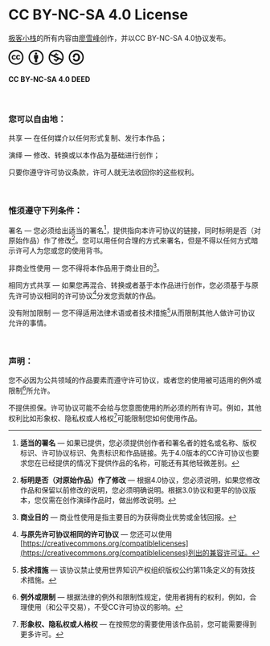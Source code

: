 # CC BY-NC-SA 4.0 License

[极客小栈](https://geeksite.net)的所有内容由[廖雪峰](https://liaoxuefeng.com)创作，并以CC BY-NC-SA 4.0协议发布。

<svg width="150px" height="30px" viewBox="0 0 150 30" xmlns="http://www.w3.org/2000/svg">
    <path xmlns="http://www.w3.org/2000/svg"
        d="M 14.972 0 C 19.168 0 22.741 1.465 25.687 4.393 C 27.075 5.771 28.168 7.416 28.9 9.228 C 29.633 11.04 30 12.964 30 15 C 30 17.054 29.637 18.978 28.915 20.772 C 28.194 22.564 27.103 24.184 25.715 25.526 C 24.287 26.949 22.594 28.077 20.732 28.848 C 18.908 29.61 16.95 30.001 14.973 30 C 12.991 30 11.093 29.62 9.281 28.86 C 7.456 28.093 5.799 26.974 4.406 25.567 C 2.969 24.13 1.875 22.509 1.125 20.705 C 0.374 18.897 -0.008 16.958 0 15 C 0 13.018 0.38 11.112 1.138 9.281 C 1.905 7.44 3.029 5.769 4.446 4.366 C 7.303 1.456 10.812 0 14.972 0 Z M 15.027 2.706 C 11.598 2.706 8.714 3.902 6.375 6.295 C 5.221 7.454 4.298 8.822 3.655 10.326 C 3.024 11.804 2.701 13.395 2.705 15.001 C 2.705 16.608 3.021 18.157 3.655 19.647 C 4.292 21.143 5.216 22.499 6.375 23.639 C 7.517 24.785 8.873 25.695 10.365 26.318 C 11.848 26.934 13.402 27.242 15.027 27.242 C 16.634 27.242 18.191 26.93 19.702 26.305 C 21.223 25.672 22.609 24.753 23.786 23.6 C 26.125 21.314 27.294 18.448 27.294 15 C 27.294 13.34 26.99 11.769 26.384 10.287 C 25.775 8.801 24.873 7.453 23.733 6.322 C 21.321 3.912 18.419 2.706 15.027 2.706 Z M 14.839 12.509 L 12.829 13.554 C 12.614 13.109 12.352 12.796 12.039 12.617 C 11.727 12.439 11.437 12.349 11.169 12.349 C 9.829 12.349 9.159 13.233 9.159 15.001 C 9.159 15.804 9.329 16.447 9.668 16.929 C 10.008 17.411 10.508 17.653 11.168 17.653 C 12.044 17.653 12.66 17.223 13.018 16.367 L 14.865 17.304 C 14.489 18.019 13.924 18.617 13.231 19.032 C 12.535 19.452 11.767 19.662 10.928 19.662 C 9.588 19.662 8.508 19.252 7.686 18.429 C 6.865 17.609 6.454 16.465 6.454 15.001 C 6.454 13.573 6.87 12.439 7.7 11.6 C 8.53 10.76 9.579 10.34 10.847 10.34 C 12.705 10.34 14.035 11.063 14.839 12.51 L 14.839 12.509 Z M 23.491 12.509 L 21.508 13.554 C 21.294 13.109 21.03 12.796 20.718 12.617 C 20.405 12.439 20.105 12.349 19.821 12.349 C 18.481 12.349 17.811 13.233 17.811 15.001 C 17.811 15.804 17.981 16.447 18.321 16.929 C 18.659 17.411 19.159 17.653 19.821 17.653 C 20.695 17.653 21.311 17.223 21.668 16.367 L 23.543 17.304 C 23.152 18.017 22.579 18.613 21.883 19.032 C 21.187 19.452 20.428 19.662 19.606 19.662 C 18.249 19.662 17.165 19.252 16.353 18.429 C 15.539 17.609 15.133 16.465 15.133 15.001 C 15.133 13.573 15.548 12.439 16.379 11.6 C 17.209 10.76 18.258 10.34 19.526 10.34 C 21.383 10.34 22.706 11.063 23.491 12.51 L 23.491 12.509 Z"
        fill="currentColor" transform="matrix(1, 0, 0, 1, 0, -2.842170943040401e-14)" />
    <path xmlns="http://www.w3.org/2000/svg"
        d="M 54.973 0 C 59.186 0 62.741 1.446 65.633 4.34 C 68.544 7.25 70 10.803 70 15 C 70 19.215 68.57 22.723 65.713 25.526 C 62.678 28.51 59.098 30 54.973 30 C 50.919 30 47.402 28.526 44.42 25.58 C 41.474 22.633 40 19.107 40 15 C 40 10.893 41.474 7.34 44.42 4.34 C 47.313 1.446 50.83 0 54.973 0 Z M 55.027 2.706 C 51.617 2.706 48.732 3.902 46.375 6.295 C 43.928 8.795 42.705 11.697 42.705 15.001 C 42.705 18.322 43.919 21.197 46.347 23.625 C 48.776 26.054 51.669 27.267 55.026 27.267 C 58.365 27.267 61.276 26.045 63.758 23.597 C 66.116 21.33 67.294 18.464 67.294 14.999 C 67.294 11.589 66.097 8.688 63.705 6.294 C 61.313 3.902 58.42 2.706 55.027 2.706 Z M 59.045 11.276 L 59.045 17.41 L 57.33 17.41 L 57.33 24.696 L 52.67 24.696 L 52.67 17.41 L 50.956 17.41 L 50.956 11.276 C 50.951 11.019 51.053 10.772 51.236 10.593 C 51.416 10.409 51.663 10.307 51.92 10.312 L 58.081 10.312 C 58.331 10.312 58.555 10.405 58.751 10.592 C 58.942 10.768 59.049 11.016 59.045 11.276 Z M 52.91 7.42 C 52.91 6.01 53.606 5.304 55 5.304 C 56.394 5.304 57.09 6.009 57.09 7.42 C 57.09 8.813 56.393 9.51 55 9.51 C 53.607 9.51 52.91 8.813 52.91 7.42 Z"
        fill="currentColor" transform="matrix(1, 0, 0, 1, 0, -2.842170943040401e-14)" />
    <path xmlns="http://www.w3.org/2000/svg"
        d="M 94.973 0 C 99.187 0 102.741 1.446 105.633 4.339 C 108.544 7.232 110 10.786 110 15 C 110 19.215 108.571 22.723 105.713 25.527 C 102.678 28.51 99.097 30 94.973 30 C 90.901 30 87.383 28.518 84.42 25.554 C 81.474 22.607 80 19.09 80 15 C 80 10.893 81.474 7.34 84.42 4.34 C 87.313 1.446 90.83 0 94.973 0 Z M 83.375 10.956 C 82.929 12.188 82.705 13.536 82.705 15.001 C 82.705 18.322 83.919 21.197 86.347 23.625 C 88.794 26.037 91.687 27.242 95.026 27.242 C 98.401 27.242 101.311 26.019 103.759 23.572 C 104.634 22.733 105.32 21.858 105.82 20.946 L 100.169 18.428 C 99.989 19.348 99.479 20.172 98.736 20.745 C 97.976 21.343 97.079 21.688 96.043 21.776 L 96.043 24.08 L 94.303 24.08 L 94.303 21.776 C 92.642 21.759 91.123 21.161 89.749 19.982 L 91.812 17.893 C 92.793 18.803 93.91 19.259 95.16 19.259 C 95.677 19.259 96.12 19.143 96.486 18.91 C 96.852 18.679 97.036 18.295 97.036 17.759 C 97.036 17.383 96.901 17.079 96.634 16.848 L 95.187 16.231 L 93.42 15.427 L 91.036 14.383 L 83.375 10.956 Z M 95.027 2.678 C 91.617 2.678 88.732 3.884 86.375 6.294 C 85.785 6.884 85.232 7.554 84.715 8.304 L 90.447 10.875 C 90.688 10.1 91.19 9.433 91.867 8.987 C 92.562 8.514 93.375 8.25 94.304 8.197 L 94.304 5.893 L 96.045 5.893 L 96.045 8.197 C 97.421 8.268 98.67 8.732 99.795 9.589 L 97.84 11.6 C 97 11.01 96.143 10.716 95.268 10.716 C 94.804 10.716 94.388 10.806 94.023 10.983 C 93.657 11.162 93.473 11.466 93.473 11.894 C 93.473 12.019 93.518 12.144 93.607 12.269 L 95.509 13.127 L 96.822 13.717 L 99.232 14.787 L 106.919 18.216 C 107.169 17.162 107.294 16.091 107.294 15.002 C 107.294 11.555 106.098 8.653 103.706 6.295 C 101.331 3.885 98.436 2.679 95.026 2.679 L 95.027 2.678 Z"
        fill="currentColor" transform="matrix(1, 0, 0, 1, 0, -2.842170943040401e-14)" />
    <path xmlns="http://www.w3.org/2000/svg"
        d="M 134.973 0 C 139.169 0 142.723 1.455 145.633 4.366 C 148.544 7.26 150 10.804 150 15 C 150 19.197 148.57 22.714 145.713 25.553 C 142.696 28.518 139.115 30 134.973 30 C 130.919 30 127.402 28.527 124.42 25.58 C 121.474 22.634 120 19.108 120 15 C 120 10.912 121.474 7.367 124.42 4.367 C 127.33 1.455 130.848 0 134.973 0 Z M 135.027 2.706 C 131.617 2.706 128.732 3.911 126.375 6.322 C 123.928 8.805 122.705 11.697 122.705 15 C 122.705 18.34 123.919 21.214 126.347 23.625 C 128.776 26.055 131.669 27.268 135.026 27.268 C 138.365 27.268 141.276 26.045 143.758 23.598 C 146.116 21.313 147.294 18.447 147.294 15 C 147.294 11.572 146.097 8.679 143.705 6.322 C 141.33 3.91 138.437 2.706 135.027 2.706 Z M 128.33 12.884 C 128.616 11.044 129.356 9.62 130.553 8.611 C 131.749 7.603 133.204 7.098 134.919 7.098 C 137.275 7.098 139.151 7.858 140.544 9.375 C 141.937 10.892 142.634 12.839 142.634 15.214 C 142.634 17.518 141.91 19.433 140.464 20.959 C 139.017 22.485 137.143 23.249 134.838 23.249 C 133.142 23.249 131.678 22.741 130.446 21.722 C 129.213 20.704 128.473 19.258 128.222 17.383 L 132 17.383 C 132.09 19.205 133.187 20.116 135.295 20.116 C 136.348 20.116 137.197 19.66 137.839 18.75 C 138.483 17.84 138.804 16.624 138.804 15.107 C 138.804 13.517 138.51 12.308 137.921 11.477 C 137.331 10.647 136.484 10.232 135.376 10.232 C 133.375 10.232 132.25 11.116 132.001 12.883 L 133.099 12.883 L 130.126 15.856 L 127.153 12.883 L 128.33 12.883 L 128.33 12.884 Z"
        fill="currentColor" transform="matrix(1, 0, 0, 1, 0, -2.842170943040401e-14)" />
</svg>

#### CC BY-NC-SA 4.0 DEED

&nbsp;

### 您可以自由地：

共享 — 在任何媒介以任何形式复制、发行本作品；

演绎 — 修改、转换或以本作品为基础进行创作；

只要你遵守许可协议条款，许可人就无法收回你的这些权利。

&nbsp;

### 惟须遵守下列条件：

署名 — 您必须给出适当的署名[^appropriate_credit]，提供指向本许可协议的链接，同时标明是否（对原始作品）作了修改[^indicate_changes]。您可以用任何合理的方式来署名，但是不得以任何方式暗示许可人为您或您的使用背书。

非商业性使用 — 您不得将本作品用于商业目的[^commercial_purposes]。

相同方式共享 — 如果您再混合、转换或者基于本作品进行创作，您必须基于与原先许可协议相同的许可协议[^same_license]分发您贡献的作品。

没有附加限制 — 您不得适用法律术语或者技术措施[^technological_measures]从而限制其他人做许可协议允许的事情。

&nbsp;

### 声明：

您不必因为公共领域的作品要素而遵守许可协议，或者您的使用被可适用的例外或限制[^exception_limitation]所允许。

不提供担保。许可协议可能不会给与您意图使用的所必须的所有许可。例如，其他权利比如形象权、隐私权或人格权[^publicity_privacy_etc]可能限制您如何使用作品。

[^appropriate_credit]: **适当的署名** — 如果已提供，您必须提供创作者和署名者的姓名或名称、版权标识、许可协议标识、免责标识和作品链接。先于4.0版本的CC许可协议也要求您在已经提供的情况下提供作品的名称，可能还有其他轻微差别。

[^indicate_changes]: **标明是否（对原始作品）作了修改** — 根据4.0协议，您必须说明，如果您修改作品和保留以前修改的说明，您必须明确说明。根据3.0协议和更早的协议版本，您仅需在创作演绎作品时，做出修改说明。

[^commercial_purposes]: **商业目的** — 商业性使用是指主要目的为获得商业优势或金钱回报。

[^same_license]: **与原先许可协议相同的许可协议** — 您还可以使用[https://creativecommons.org/compatiblelicenses](https://creativecommons.org/compatiblelicenses)列出的兼容许可证。

[^technological_measures]: **技术措施** — 该协议禁止使用世界知识产权组织版权公约第11条定义的有效技术措施。

[^exception_limitation]: **例外或限制** — 根据法律的例外和限制性规定，使用者拥有的权利，例如，合理使用（和公平交易），不受CC许可协议的影响。

[^publicity_privacy_etc]: **形象权、隐私权或人格权** — 在按照您的需要使用该作品前，您可能需要得到更多许可。
